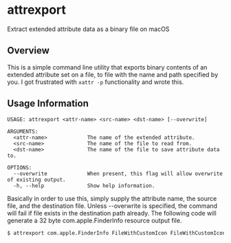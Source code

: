 # attrexport
Extract extended attribute data as a binary file on macOS

## Overview
This is a simple command line utility that exports binary contents of an extended attribute set on a file, to file with the name and path specified by you. I got frustrated with `xattr -p` functionality and wrote this.

## Usage Information

```
USAGE: attrexport <attr-name> <src-name> <dst-name> [--overwrite]

ARGUMENTS:
  <attr-name>             The name of the extended attribute.
  <src-name>              The name of the file to read from.
  <dst-name>              The name of the file to save attribute data to.

OPTIONS:
  --overwrite             When present, this flag will allow overwrite of existing output.
  -h, --help              Show help information.
```

Basically in order to use this, simply supply the attribute name, the source file, and the destination file. Unless --overwrite is specified, the command will fail if file exists in the destination path already. The following code will generate a 32 byte com.apple.FinderInfo resource output file.

```sh
$ attrexport com.apple.FinderInfo FileWithCustomIcon FileWithCustomIcon.FinderInfo.rsrc
```
